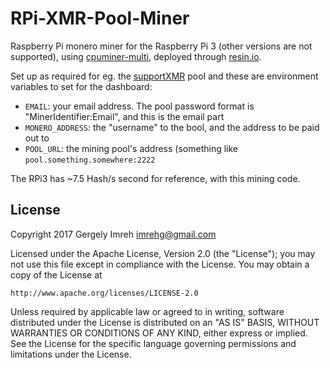 # RPi-XMR-Pool-Miner

Raspberry Pi monero miner for the Raspberry Pi 3 (other versions are not supported),
using [cpuminer-multi](https://github.com/lucasjones/cpuminer-multi), deployed through
[resin.io](https://resin.io).

Set up as required for eg. the [supportXMR](https://supportxmr.com/#/help/getting_started)
pool and these are environment variables to set for the dashboard:

* `EMAIL`: your email address. The pool password format is "MinerIdentifier:Email", and this is the email part
* `MONERO_ADDRESS`: the "username" to the bool, and the address to be paid out to
* `POOL_URL`: the mining pool's address (something like `pool.something.somewhere:2222`

The RPi3 has ~7.5 Hash/s second for reference, with this mining code.

## License

Copyright 2017 Gergely Imreh <imrehg@gmail.com>

Licensed under the Apache License, Version 2.0 (the "License");
you may not use this file except in compliance with the License.
You may obtain a copy of the License at

    http://www.apache.org/licenses/LICENSE-2.0

Unless required by applicable law or agreed to in writing, software
distributed under the License is distributed on an "AS IS" BASIS,
WITHOUT WARRANTIES OR CONDITIONS OF ANY KIND, either express or implied.
See the License for the specific language governing permissions and
limitations under the License.
